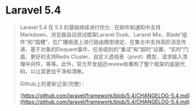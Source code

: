 # Laravel 5.4

> Laravel 5.4 在 5.3 的基础继续进行优化 : 在邮件和通知中支持Markdown、浏览器自动测试框架Laravel Dusk、Laravel Mix、Blade“组件”和“插槽”、在广播频道上进行路由模型绑定、在集合中支持高阶消息传递、基于对象的Eloquent事件、任务级别的“重试”和“超时”设置、“实时”门面、更好的支持Redis Cluster、自定义透视表（pivot）模型、请求输入清理中间件，等等。此外，官方开发组还review和重构了整个框架的底层代码，以让其更加干净和清晰。
>
> Github上的更新记录\(完整\) : 
>
> [https://github.com/laravel/framework/blob/5.4/CHANGELOG-5.4.md](https://github.com/laravel/framework/blob/5.4/CHANGELOG-5.4.md)



